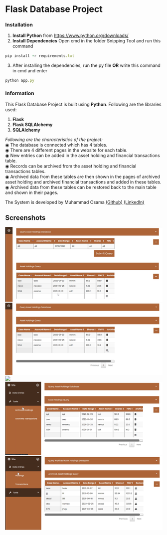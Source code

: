 # Flask Database Project
### Installation
1) **Install Python** from https://www.python.org/downloads/
2) **Install Dependencies**
Open cmd in the folder Snipping Tool and run this command
```ruby
pip install -r requirements.txt
```
3) After installing the dependencies, run the py file **OR** write this command in cmd and enter
```ruby
python app.py
```
### Information
This Flask Database Project is built using **Python**. Following are the libraries used:
1) **Flask**
2) **Flask SQLAlchemy**
3) **SQLAlchemy**

*Following are the characteristics of the project:*<br>
◉ The database is connected which has 4 tables.<br>
◉ There are 4 different pages in the website for each table.<br>
◉ New entries can be added in the asset holding and financial transactions table.<br>
◉ Records can be archived from the asset holding and financial transactions tables.<br>
◉ Archived data from these tables are then shown in the pages of archived asset holding and archived financial transactions and added in these tables.<br>
◉ Archived data from these tables can be restored back to the main table and shown in their pages.<br>

The System is developed by Muhammad Osama [(Github)](https://github.com/Osama710) [(LinkedIn)](https://www.linkedin.com/in/osama-yousuf-6a1952177/)

## Screenshots<br>
![](./Screenshots/main.PNG)
![](./Screenshots/main2.PNG)
![](./Screenshots/colunmns.PNG)
![](./Screenshots/side.PNG)
![](./Screenshots/side2.PNG)
